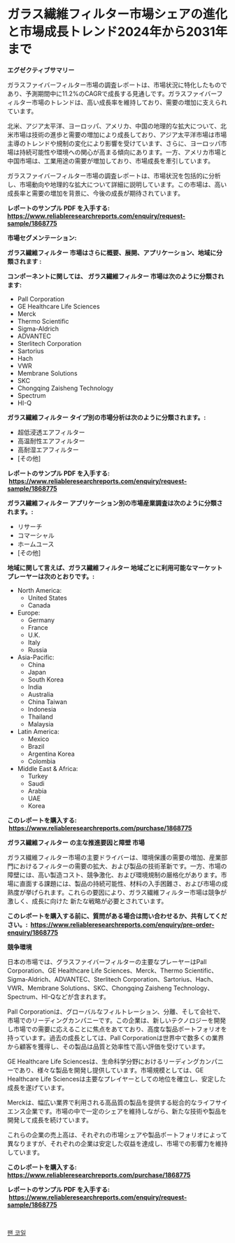 <p><h1>ガラス繊維フィルター市場シェアの進化と市場成長トレンド2024年から2031年まで</h1></p><p><strong>エグゼクティブサマリー</strong></p>
<p><p>ガラスファイバーフィルター市場の調査レポートは、市場状況に特化したものであり、予測期間中に11.2%のCAGRで成長する見通しです。ガラスファイバーフィルター市場のトレンドは、高い成長率を維持しており、需要の増加に支えられています。</p><p>北米、アジア太平洋、ヨーロッパ、アメリカ、中国の地理的な拡大について、北米市場は技術の進歩と需要の増加により成長しており、アジア太平洋市場は市場主導のトレンドや規制の変化により影響を受けています、さらに、ヨーロッパ市場は持続可能性や環境への関心が高まる傾向にあります。一方、アメリカ市場と中国市場は、工業用途の需要が増加しており、市場成長を牽引しています。</p><p>ガラスファイバーフィルター市場の調査レポートは、市場状況を包括的に分析し、市場動向や地理的な拡大について詳細に説明しています。この市場は、高い成長率と需要の増加を背景に、今後の成長が期待されています。</p></p>
<p><strong>レポートのサンプル PDF を入手する: <a href="https://www.reliableresearchreports.com/enquiry/request-sample/1868775">https://www.reliableresearchreports.com/enquiry/request-sample/1868775</a></strong></p>
<p><strong>市場セグメンテーション:</strong></p>
<p><strong> ガラス繊維フィルター 市場はさらに概要、展開、アプリケーション、地域に分類されます :</strong></p>
<p><strong>コンポーネントに関しては、 ガラス繊維フィルター 市場は次のように分類されます: &nbsp;</strong></p>
<p><ul><li>Pall Corporation</li><li>GE Healthcare Life Sciences</li><li>Merck</li><li>Thermo Scientific</li><li>Sigma-Aldrich</li><li>ADVANTEC</li><li>Sterlitech Corporation</li><li>Sartorius</li><li>Hach</li><li>VWR</li><li>Membrane Solutions</li><li>SKC</li><li>Chongqing Zaisheng Technology</li><li>Spectrum</li><li>HI-Q</li></ul></p>
<p><strong> ガラス繊維フィルター タイプ別の市場分析は次のように分類されます。:</strong></p>
<p><ul><li>超低浸透エアフィルター</li><li>高温耐性エアフィルター</li><li>高耐湿エアフィルター</li><li>[その他]</li></ul></p>
<p><strong>レポートのサンプル PDF を入手する: &nbsp;<a href="https://www.reliableresearchreports.com/enquiry/request-sample/1868775">https://www.reliableresearchreports.com/enquiry/request-sample/1868775</a></strong></p>
<p><strong> ガラス繊維フィルター アプリケーション別の市場産業調査は次のように分類されます。:</strong></p>
<p><ul><li>リサーチ</li><li>コマーシャル</li><li>ホームユース</li><li>[その他]</li></ul></p>
<p><strong>地域に関して言えば、ガラス繊維フィルター 地域ごとに利用可能なマーケットプレーヤーは次のとおりです。:</strong></p>
<p><ul>
    <li>
        North America:
        <ul>
            <li>United States</li>
            <li>Canada</li>
        </ul>
    </li>
    <li>
        Europe:
        <ul>
            <li>Germany</li>
            <li>France</li>
            <li>U.K.</li>
            <li>Italy</li>
            <li>Russia</li>
        </ul>
    </li>
    <li>
        Asia-Pacific:
        <ul>
            <li>China</li>
            <li>Japan</li>
            <li>South Korea</li>
            <li>India</li>
            <li>Australia</li>
            <li>China Taiwan</li>
            <li>Indonesia</li>
            <li>Thailand</li>
            <li>Malaysia</li>
        </ul>
    </li>
    <li>
        Latin America:
        <ul>
            <li>Mexico</li>
            <li>Brazil</li>
            <li>Argentina Korea</li>
            <li>Colombia</li>
        </ul>
    </li>
    <li>
        Middle East & Africa:
        <ul>
            <li>Turkey</li>
            <li>Saudi</li>
            <li>Arabia</li>
            <li>UAE</li>
            <li>Korea</li>
        </ul>
    </li>
    </ul></p>
<p><strong>このレポートを購入する: &nbsp;<a href="https://www.reliableresearchreports.com/purchase/1868775">https://www.reliableresearchreports.com/purchase/1868775</a></strong></p>
<p><strong>ガラス繊維フィルター の主な推進要因と障壁 市場</strong></p>
<p><p>ガラス繊維フィルター市場の主要ドライバーは、環境保護の需要の増加、産業部門におけるフィルターの需要の拡大、および製品の技術革新です。一方、市場の障壁には、高い製造コスト、競争激化、および環境規制の厳格化があります。市場に直面する課題には、製品の持続可能性、材料の入手困難さ、および市場の成熟度が挙げられます。これらの要因により、ガラス繊維フィルター市場は競争が激しく、成長に向けた 新たな戦略が必要とされています。</p></p>
<p><strong>このレポートを購入する前に、質問がある場合は問い合わせるか、共有してください。:&nbsp; <a href="https://www.reliableresearchreports.com/enquiry/pre-order-enquiry/1868775">https://www.reliableresearchreports.com/enquiry/pre-order-enquiry/1868775</a></strong></p>
<p><strong>競争環境</strong></p>
<p><p>日本の市場では、グラスファイバーフィルターの主要なプレーヤーはPall Corporation、GE Healthcare Life Sciences、Merck、Thermo Scientific、Sigma-Aldrich、ADVANTEC、Sterlitech Corporation、Sartorius、Hach、VWR、Membrane Solutions、SKC、Chongqing Zaisheng Technology、Spectrum、HI-Qなどが含まれます。</p><p>Pall Corporationは、グローバルなフィルトレーション、分離、そして会社で、市場でのリーディングカンパニーです。この企業は、新しいテクノロジーを開発し市場での需要に応えることに焦点をあてており、高度な製品ポートフォリオを持っています。過去の成長としては、Pall Corporationは世界中で数多くの業界から顧客を獲得し、その製品は品質と効率性で高い評価を受けています。</p><p>GE Healthcare Life Sciencesは、生命科学分野におけるリーディングカンパニーであり、様々な製品を開発し提供しています。市場規模としては、GE Healthcare Life Sciencesは主要なプレイヤーとしての地位を確立し、安定した成長を遂げています。</p><p>Merckは、幅広い業界で利用される高品質の製品を提供する総合的なライフサイエンス企業です。市場の中で一定のシェアを維持しながら、新たな技術や製品を開発して成長を続けています。</p><p>これらの企業の売上高は、それぞれの市場シェアや製品ポートフォリオによって異なりますが、それぞれの企業は安定した収益を達成し、市場での影響力を維持しています。</p></p>
<p><strong>このレポートを購入する: &nbsp; <a href="https://www.reliableresearchreports.com/purchase/1868775">https://www.reliableresearchreports.com/purchase/1868775</a></strong></p>
<p><strong>レポートのサンプル PDF を入手する: &nbsp;<a href="https://www.reliableresearchreports.com/enquiry/request-sample/1868775">https://www.reliableresearchreports.com/enquiry/request-sample/1868775</a></strong><strong></strong></p>
<p>&nbsp;</p>
<p><p><a href="https://medium.com/@ishacian.georges/%ED%8C%AC-%EC%BD%94%EC%9D%BC-%EC%8B%9C%EC%9E%A5%EC%9D%80-%EC%8B%9C%EC%9E%A5-%EC%A0%90%EC%9C%A0%EC%9C%A8-%ED%81%AC%EA%B8%B0-%EB%B0%8F-2031%EB%85%84%EA%B9%8C%EC%A7%80-%EC%98%88%EC%83%81%EB%90%98%EB%8A%94-%EC%98%88%EC%B8%A1%EC%97%90-%EC%B4%88%EC%A0%90%EC%9D%84-%EB%A7%9E%EC%B6%94%EA%B3%A0-%EC%9E%88%EC%8A%B5%EB%8B%88%EB%8B%A4-5071cb245eca">팬 코일</a></p></p>